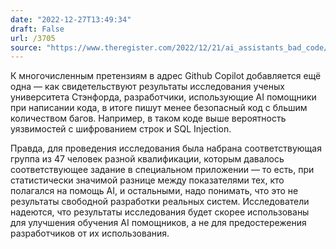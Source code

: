 ```yaml
---
date: "2022-12-27T13:49:34"
draft: False
url: /3705
source: "https://www.theregister.com/2022/12/21/ai_assistants_bad_code/"
---
```


К многочисленным претензиям в адрес Github Copilot добавляется ещё одна — как свидетельствуют результаты исследования ученых университета Стэнфорда, разработчики, использующие AI помощники при написании кода, в итоге пишут менее безопасный код с бльшим количеством багов. Например, в таком коде выше вероятность уязвимостей с шифрованием строк и SQL Injection. 

Правда, для проведения исследования была набрана соответствующая группа из 47 человек разной квалификации, которым давалось соответствующее задание в специальном приложении — то есть, при статистически значимой разнице между показателями тех, кто полагался на помощь AI, и остальными, надо понимать, что это не результаты свободной разработки реальных систем. Исследователи надеются, что результаты исследования будет скорее использованы для улучшения обучения AI помощников, а не для предостережения разработчиков от их использования.
